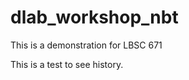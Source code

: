 dlab_workshop_nbt
=================

This is a demonstration for LBSC 671

This is a test to see history.
